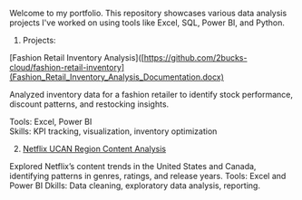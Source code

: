 Welcome to my portfolio. This repository showcases various data analysis projects I've worked on using tools like Excel, SQL, Power BI, and Python.

1. Projects:

[Fashion Retail Inventory Analysis]([https://github.com/2bucks-cloud/fashion-retail-inventory](Fashion_Retail_Inventory_Analysis_Documentation.docx)

Analyzed inventory data for a fashion retailer to identify stock performance, discount patterns, and restocking insights.

Tools: Excel, Power BI  
Skills: KPI tracking, visualization, inventory optimization

2. [Netflix UCAN Region Content Analysis](Netflix_UCAN_Viewership_Analysis_Documentation.docx)
   
Explored Netflix’s content trends in the United States and Canada, identifying patterns in genres, ratings, and release years.
Tools: Excel and Power BI
Dkills: Data cleaning, exploratory data analysis, reporting.


